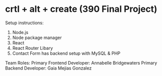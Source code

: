 # crtl + alt + create (390 Final Project)

Setup instructions: 
1. Node.js
2. Node package manager
3. React
4. React Router Libary
5. Contact Form has backend setup with MySQL & PHP

Team Roles:
Primary Frontend Developer: Annabelle Bridgewaters
Primary Backend Developer: Gaia Mejias Gonzalez
